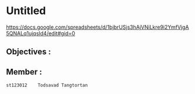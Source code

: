 # Untitled
https://docs.google.com/spreadsheets/d/1bjbrUSjs3hAjVNiLkre9i2YmfVjgA5QNALq1ujqsId4/edit#gid=0

## Objectives :


## Member :
```
st123012	Todsavad Tangtortan
```
